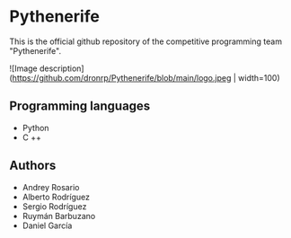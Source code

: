 # Pythenerife

This is the official github repository of the competitive programming team "Pythenerife".

![Image description](https://github.com/dronrp/Pythenerife/blob/main/logo.jpeg | width=100)

## Programming languages
+ Python
+ C ++


## Authors
+ Andrey Rosario
+ Alberto Rodríguez
+ Sergio Rodríguez
+ Ruymán Barbuzano
+ Daniel García
